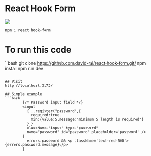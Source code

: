 # React Hook Form

<img src="https://miro.medium.com/v2/resize:fit:1400/1*-2-7KUffKUaJKjDezM5RGQ.png"/>

```bash
npm i react-hook-form
```

# To run this code

``bash
git clone https://github.com/david-rai/react-hook-form.git/
npm install
npm run dev
```

## Visit
http://localhost:5173/

## Simple example
```bash
        {/* Password input field */}
        <input
          {...register("password",{
            required:true,
            min:{value:5,message:"minimum 5 length is required"}
          })}
          className='input' type="password"
          name="password" id="password" placeholder='password' />
        {
          errors.password && <p className='text-red-500'>{errors.password.message}</p>
        }
```